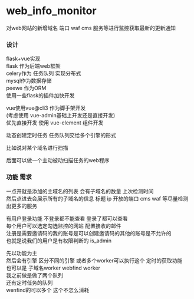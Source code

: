 # web_info_monitor
对web网站的新增域名 端口 waf cms 服务等进行监控获取最新的更新通知

### 设计  

flask+vue实现  
flask 作为后端web框架  
celery作为 任务队列 实现分布式  
mysql作为数据存储  
peewe 作为ORM  
使用一些flask的插件加快开发  

vue使用vue@cli3 作为脚手架开发  
(考虑使用 vue-admin基础上开发还是直接开发)  
优先直接开发 使用 vue-element 组件开发  

动态创建定时任务 任务队列交给多个引擎的形式  

比如说对某个域名进行扫描  

后面可以做一个主动被动扫描任务的web程序  


### 功能 需求  
一点开就是添加的主域名的列表 会有子域名的数量  上次检测时间  
然后点进去会展示所有的子域名的信息  标题 ip 开放的端口 cms waf 等尽量检测出更多的服务  

有用户登录功能 不登录都不能查看 登录了都可以查看  
每个用户可以选定勾选监控的网站 配置接收的邮件  
注册是需要邀请码的我的账号是可以创建邀请码的其他的账号是不允许的  
也就是说我们的用户是有权限判断的 is_admin  

先以功能为主  
然后会有引擎 区分不同的引擎 或者多个worker可以执行这个 定时的获取功能  
也可以是 子域名worker  webfind worker  
我之前做是做了两个队列  
还有定时任务的队列  
wenfind的可以多个 这个不怎么消耗  

